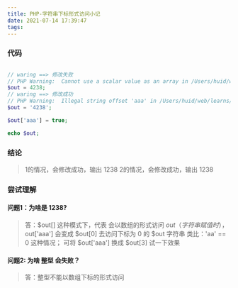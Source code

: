 ```yaml
---
title: PHP-字符串下标形式访问小记
date: 2021-07-14 17:39:47
tags:
---
```


### 代码
```php

// waring ==> 修改失败
// PHP Warning:  Cannot use a scalar value as an array in /Users/huid/web/learns/php-learn/error.php on line 12
$out = 4238;
// waring ==> 修改成功
// PHP Warning:  Illegal string offset 'aaa' in /Users/huid/web/learns/php-learn/error.php on line 9
$out = '4238';

$out['aaa'] = true;

echo $out;
```


### 结论
> 1的情况，会修改成功，输出 1238
> 2的情况，会修改成功，输出 1238

### 尝试理解
#### 问题1：为啥是 1238?
> 答：$out[] 这种模式下，代表 会以数组的形式访问 $out（字符串赋值时），$out['aaa'] 会变成 $out[0] 去访问下标为 0 的 $out 字符串
> 类比：'aa' == 0 这种情况； 可将 $out['aaa'] 换成 $out[3] 试一下效果

#### 问题2: 为啥 整型 会失败？
> 答：整型不能以数组下标的形式访问